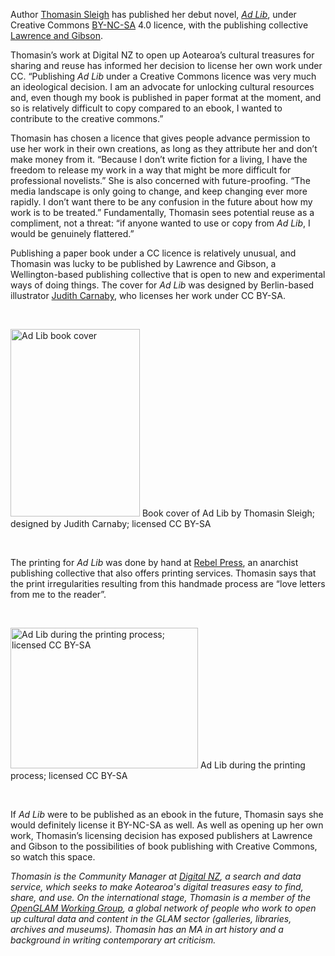 <html><body><p>Author <a title="Thom Sleigh" href="https://twitter.com/TSleigher" target="_blank">Thomasin Sleigh</a> has published her debut novel, <a title="Ad Lib" href="http://www.lawrenceandgibson.co.nz/p/ad-lib-by-thomasin-sleigh.html" target="_blank"><i>Ad Lib</i></a>, under Creative Commons <a title="CC licence" href="http://creativecommons.org/licenses/by-nc-sa/3.0/nz/" target="_blank">BY-NC-SA</a> 4.0 licence, with the publishing collective <a title="Lawrence &amp; Gibson publishers" href="http://www.lawrenceandgibson.co.nz/" target="_blank">Lawrence and Gibson</a>.



Thomasin’s work at Digital NZ to open up Aotearoa’s cultural treasures for sharing and reuse has informed her decision to license her own work under CC. “Publishing <i>Ad Lib</i> under a Creative Commons licence was very much an ideological decision. I am an advocate for unlocking cultural resources and, even though my book is published in paper format at the moment, and so is relatively difficult to copy compared to an ebook, I wanted to contribute to the creative commons.”



Thomasin has chosen a licence that gives people advance permission to use her work in their own creations, as long as they attribute her and don’t make money from it. “Because I don’t write fiction for a living, I have the freedom to release my work in a way that might be more difficult for professional novelists.” She is also concerned with future-proofing. “The media landscape is only going to change, and keep changing ever more rapidly. I don’t want there to be any confusion in the future about how my work is to be treated.” Fundamentally, Thomasin sees potential reuse as a compliment, not a threat: “if anyone wanted to use or copy from <i>Ad Lib</i>, I would be genuinely flattered.”



Publishing a paper book under a CC licence is relatively unusual, and Thomasin was lucky to be published by Lawrence and Gibson, a Wellington-based publishing collective that is open to new and experimental ways of doing things. The cover for <i>Ad Lib</i> was designed by Berlin-based illustrator <a title="Judith Carnaby" href="http://judithcarnaby.com/AD-LIB" target="_blank">Judith Carnaby</a>, who licenses her work under CC BY-SA.



 



<a href="http://creativecommons.org.nz/wp-content/uploads/2014/10/ADLIB_FRONT_COVER_2.jpg"><img class="wp-image-6307 size-medium" src="http://creativecommons.org.nz/wp-content/uploads/2014/10/ADLIB_FRONT_COVER_2-207x300.jpg" alt="Ad Lib book cover" width="207" height="300"></a> Book cover of Ad Lib by Thomasin Sleigh; designed by Judith Carnaby; licensed CC BY-SA



 



The printing for <i>Ad Lib</i> was done by hand at <a title="Rebel Press" href="http://www.rebelpress.org.nz/about" target="_blank">Rebel Press</a>, an anarchist publishing collective that also offers printing services. Thomasin says that the print irregularities resulting from this handmade process are “love letters from me to the reader”.



 



<a href="http://creativecommons.org.nz/wp-content/uploads/2014/10/AdLib2.jpg"><img class="wp-image-6311 size-medium" src="http://creativecommons.org.nz/wp-content/uploads/2014/10/AdLib2-300x225.jpg" alt="Ad Lib during the printing process; licensed CC BY-SA" width="300" height="225"></a> Ad Lib during the printing process; licensed CC BY-SA



 



If <i>Ad Lib</i> were to be published as an ebook in the future, Thomasin says she would definitely license it BY-NC-SA as well. As well as opening up her own work, Thomasin’s licensing decision has exposed publishers at Lawrence and Gibson to the possibilities of book publishing with Creative Commons, so watch this space.



<i>Thomasin is the Community Manager at <a title="Digital NZ" href="http://www.digitalnz.org/" target="_blank">Digital NZ</a></i><i>, a search and data service, which seeks to make Aotearoa's digital treasures easy to find, share, and use. On the international stage, Thomasin is a member of the <a title="OpenGLAM" href="http://openglam.org/working-group/" target="_blank">OpenGLAM Working Group</a></i><i>, a global network of people who work to open up cultural data and content in the GLAM sector (galleries, libraries, archives and museums). Thomasin has an MA in art history and a background in writing contemporary art criticism.</i></p></body></html>